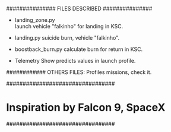 ###############
FILES DESCRIBED
###############

- landing_zone.py	
	launch vehicle "falkinho" for landing in KSC.

- landing.py 
	suicide burn, vehicle "falkinho".

- boostback_burn.py	
	calculate burn for return in KSC.

- Telemetry
	Show predicts values in launch profile.

############
OTHERS FILES: Profiles missions, check it.

#################################
# Inspiration by Falcon 9, SpaceX 
#################################
